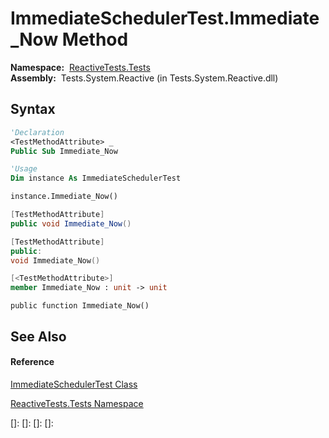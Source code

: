 # ImmediateSchedulerTest.Immediate\_Now Method

**Namespace:**  [ReactiveTests.Tests](ReactiveTests.Tests\ReactiveTests.Tests.md)  
**Assembly:**  Tests.System.Reactive (in Tests.System.Reactive.dll)

## Syntax

```vb
'Declaration
<TestMethodAttribute> _
Public Sub Immediate_Now
```

```vb
'Usage
Dim instance As ImmediateSchedulerTest

instance.Immediate_Now()
```

```csharp
[TestMethodAttribute]
public void Immediate_Now()
```

```c++
[TestMethodAttribute]
public:
void Immediate_Now()
```

```fsharp
[<TestMethodAttribute>]
member Immediate_Now : unit -> unit 
```

```jscript
public function Immediate_Now()
```

## See Also

#### Reference

[ImmediateSchedulerTest Class](ImmediateSchedulerTest\ImmediateSchedulerTest.md)

[ReactiveTests.Tests Namespace](ReactiveTests.Tests\ReactiveTests.Tests.md)

[]: 
[]: 
[]: 
[]: 